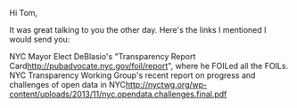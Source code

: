 Hi Tom,

It was great talking to you the other day. Here's the links I mentioned I
would send you:

NYC Mayor Elect DeBlasio's "Transparency Report
Card<http://pubadvocate.nyc.gov/foil/report>",
where he FOILed all the FOILs.
NYC Transparency Working Group's recent report on progress and challenges
of open data in
NYC<http://nyctwg.org/wp-content/uploads/2013/11/nyc.opendata.challenges.final.pdf>

